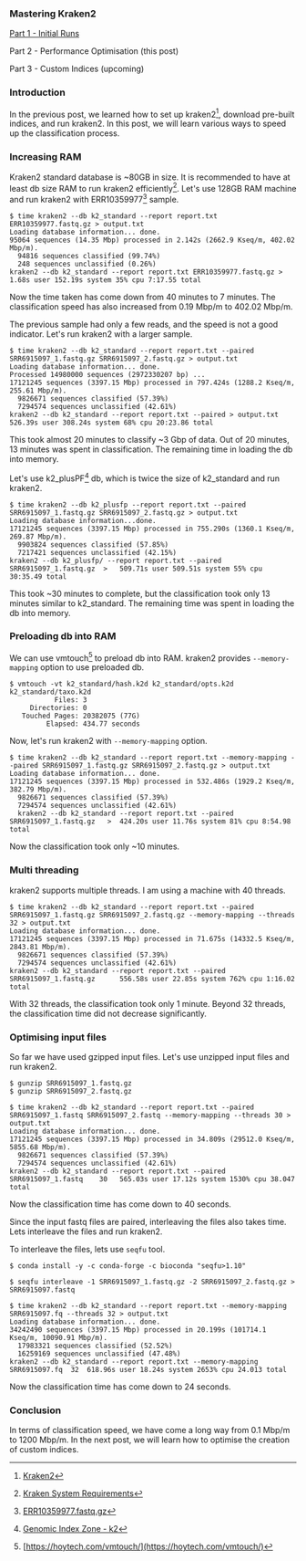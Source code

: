 <!--
.. title: Mastering Kraken2 - Part 2 - Performance Optimisation
.. slug: mastering-kraken2-performance-optimisation
.. date: 2024-07-28 10:51:30 UTC+05:30
.. tags: kraken2, metagenomics, devops
.. category: 
.. link: 
.. description: How to speed up kraken2 classification process
.. type: text
-->

### Mastering Kraken2 

[Part 1 - Initial Runs](/2024/07/mastering-kraken2-initial-runs.html)

Part 2 - Performance Optimisation (this post)

Part 3 - Custom Indices (upcoming)


### Introduction

In the previous post, we learned how to set up kraken2[^k2], download pre-built indices, and run kraken2. In this post, we will learn various ways to speed up the classification process.


### Increasing RAM

Kraken2 standard database is ~80GB in size. It is recommended to have at least db size RAM to run kraken2 efficiently[^ksr]. Let's use 128GB RAM machine and run kraken2 with ERR10359977[^err] sample.

```shell
$ time kraken2 --db k2_standard --report report.txt ERR10359977.fastq.gz > output.txt
Loading database information... done.
95064 sequences (14.35 Mbp) processed in 2.142s (2662.9 Kseq/m, 402.02 Mbp/m).
  94816 sequences classified (99.74%)
  248 sequences unclassified (0.26%)
kraken2 --db k2_standard --report report.txt ERR10359977.fastq.gz >   1.68s user 152.19s system 35% cpu 7:17.55 total
```

Now the time taken has come down from 40 minutes to 7 minutes. The classification speed has also increased from 0.19 Mbp/m to 402.02 Mbp/m.

The previous sample had only a few reads, and the speed is not a good indicator. Let's run kraken2 with a larger sample.

```shell
$ time kraken2 --db k2_standard --report report.txt --paired SRR6915097_1.fastq.gz SRR6915097_2.fastq.gz > output.txt
Loading database information... done.
Processed 14980000 sequences (2972330207 bp) ...
17121245 sequences (3397.15 Mbp) processed in 797.424s (1288.2 Kseq/m, 255.61 Mbp/m).
  9826671 sequences classified (57.39%)
  7294574 sequences unclassified (42.61%)
kraken2 --db k2_standard --report report.txt --paired > output.txt  526.39s user 308.24s system 68% cpu 20:23.86 total
```

This took almost 20 minutes to classify ~3 Gbp of data. Out of 20 minutes, 13 minutes was spent in classification. The remaining time in loading the db into memory.

Let's use k2_plusPF[^k2p] db, which is twice the size of k2_standard and run kraken2.

```shell
$ time kraken2 --db k2_plusfp --report report.txt --paired SRR6915097_1.fastq.gz SRR6915097_2.fastq.gz > output.txt
Loading database information...done.
17121245 sequences (3397.15 Mbp) processed in 755.290s (1360.1 Kseq/m, 269.87 Mbp/m).
  9903824 sequences classified (57.85%)
  7217421 sequences unclassified (42.15%)
kraken2 --db k2_plusfp/ --report report.txt --paired SRR6915097_1.fastq.gz  >   509.71s user 509.51s system 55% cpu 30:35.49 total
```

This took ~30 minutes to complete, but the classification took only 13 minutes similar to k2_standard. The remaining time was spent in loading the db into memory.

### Preloading db into RAM

We can use vmtouch[^vmt] to preload db into RAM. kraken2 provides `--memory-mapping` option to use preloaded db. 

```shell
$ vmtouch -vt k2_standard/hash.k2d k2_standard/opts.k2d k2_standard/taxo.k2d
           Files: 3
     Directories: 0
   Touched Pages: 20382075 (77G)
         Elapsed: 434.77 seconds
```

Now, let's run kraken2 with `--memory-mapping` option.

```shell
$ time kraken2 --db k2_standard --report report.txt --memory-mapping --paired SRR6915097_1.fastq.gz SRR6915097_2.fastq.gz > output.txt
Loading database information... done.
17121245 sequences (3397.15 Mbp) processed in 532.486s (1929.2 Kseq/m, 382.79 Mbp/m).
  9826671 sequences classified (57.39%)
  7294574 sequences unclassified (42.61%)
  kraken2 --db k2_standard --report report.txt --paired SRR6915097_1.fastq.gz   >  424.20s user 11.76s system 81% cpu 8:54.98 total
```

Now the classification took only ~10 minutes.

### Multi threading

kraken2 supports multiple threads. I am using a machine with 40 threads.

```shell
$ time kraken2 --db k2_standard --report report.txt --paired SRR6915097_1.fastq.gz SRR6915097_2.fastq.gz --memory-mapping --threads 32 > output.txt
Loading database information... done.
17121245 sequences (3397.15 Mbp) processed in 71.675s (14332.5 Kseq/m, 2843.81 Mbp/m).
  9826671 sequences classified (57.39%)
  7294574 sequences unclassified (42.61%)
kraken2 --db k2_standard --report report.txt --paired SRR6915097_1.fastq.gz      556.58s user 22.85s system 762% cpu 1:16.02 total
```

With 32 threads, the classification took only 1 minute. Beyond 32 threads, the classification time did not decrease significantly.


### Optimising input files

So far we have used gzipped input files. Let's use unzipped input files and run kraken2.

```shell
$ gunzip SRR6915097_1.fastq.gz
$ gunzip SRR6915097_2.fastq.gz

$ time kraken2 --db k2_standard --report report.txt --paired SRR6915097_1.fastq SRR6915097_2.fastq --memory-mapping --threads 30 > output.txt
Loading database information... done.
17121245 sequences (3397.15 Mbp) processed in 34.809s (29512.0 Kseq/m, 5855.68 Mbp/m).
  9826671 sequences classified (57.39%)
  7294574 sequences unclassified (42.61%)
kraken2 --db k2_standard --report report.txt --paired SRR6915097_1.fastq    30   565.03s user 17.12s system 1530% cpu 38.047 total
```

Now the classification time has come down to 40 seconds.

Since the input fastq files are paired, interleaving the files also takes time. Lets interleave the files and run kraken2.

To interleave the files, lets use `seqfu` tool.

```shell
$ conda install -y -c conda-forge -c bioconda "seqfu>1.10"

$ seqfu interleave -1 SRR6915097_1.fastq.gz -2 SRR6915097_2.fastq.gz > SRR6915097.fastq

$ time kraken2 --db k2_standard --report report.txt --memory-mapping SRR6915097.fq --threads 32 > output.txt
Loading database information... done.
34242490 sequences (3397.15 Mbp) processed in 20.199s (101714.1 Kseq/m, 10090.91 Mbp/m).
  17983321 sequences classified (52.52%)
  16259169 sequences unclassified (47.48%)
kraken2 --db k2_standard --report report.txt --memory-mapping SRR6915097.fq  32  618.96s user 18.24s system 2653% cpu 24.013 total
```

Now the classification time has come down to 24 seconds. 

### Conclusion

In terms of classification speed, we have come a long way from 0.1 Mbp/m to 1200 Mbp/m. In the next post, we will learn how to optimise the creation of custom indices.


[^k2]: [Kraken2](https://ccb.jhu.edu/software/kraken2/)

[^ksr]: [Kraken System Requirements](https://github.com/DerrickWood/kraken2/blob/master/docs/MANUAL.markdown#system-requirements)

[^err]: [ERR10359977.fastq.gz](ftp://ftp.sra.ebi.ac.uk/vol1/fastq/ERR103/077/ERR10359977/ERR10359977.fastq.gz)

[^k2p]: [Genomic Index Zone - k2](https://benlangmead.github.io/aws-indexes/k2)

[^vmt]: [https://hoytech.com/vmtouch/](https://hoytech.com/vmtouch/)

